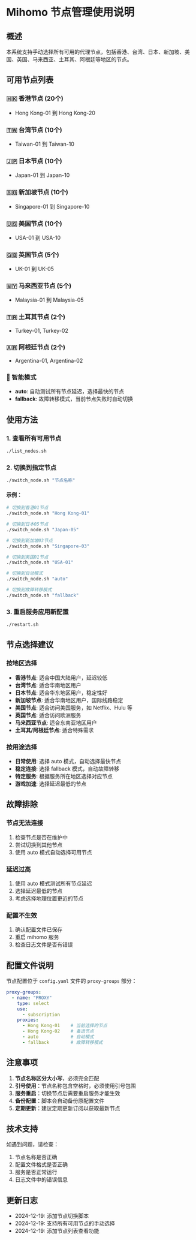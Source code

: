 # Mihomo 节点管理使用说明

## 概述
本系统支持手动选择所有可用的代理节点，包括香港、台湾、日本、新加坡、美国、英国、马来西亚、土耳其、阿根廷等地区的节点。

## 可用节点列表

### 🇭🇰 香港节点 (20个)
- Hong Kong-01 到 Hong Kong-20

### 🇹🇼 台湾节点 (10个)
- Taiwan-01 到 Taiwan-10

### 🇯🇵 日本节点 (10个)
- Japan-01 到 Japan-10

### 🇸🇬 新加坡节点 (10个)
- Singapore-01 到 Singapore-10

### 🇺🇸 美国节点 (10个)
- USA-01 到 USA-10

### 🇬🇧 英国节点 (5个)
- UK-01 到 UK-05

### 🇲🇾 马来西亚节点 (5个)
- Malaysia-01 到 Malaysia-05

### 🇹🇷 土耳其节点 (2个)
- Turkey-01, Turkey-02

### 🇦🇷 阿根廷节点 (2个)
- Argentina-01, Argentina-02

### 🤖 智能模式
- **auto**: 自动测试所有节点延迟，选择最快的节点
- **fallback**: 故障转移模式，当前节点失败时自动切换

## 使用方法

### 1. 查看所有可用节点
```bash
./list_nodes.sh
```

### 2. 切换到指定节点
```bash
./switch_node.sh "节点名称"
```

#### 示例：
```bash
# 切换到香港01节点
./switch_node.sh "Hong Kong-01"

# 切换到日本05节点
./switch_node.sh "Japan-05"

# 切换到新加坡03节点
./switch_node.sh "Singapore-03"

# 切换到美国01节点
./switch_node.sh "USA-01"

# 切换到自动模式
./switch_node.sh "auto"

# 切换到故障转移模式
./switch_node.sh "fallback"
```

### 3. 重启服务应用新配置
```bash
./restart.sh
```

## 节点选择建议

### 按地区选择
- **香港节点**: 适合中国大陆用户，延迟较低
- **台湾节点**: 适合华南地区用户
- **日本节点**: 适合华东地区用户，稳定性好
- **新加坡节点**: 适合华南地区用户，国际线路稳定
- **美国节点**: 适合访问美国服务，如 Netflix、Hulu 等
- **英国节点**: 适合访问欧洲服务
- **马来西亚节点**: 适合东南亚地区用户
- **土耳其/阿根廷节点**: 适合特殊需求

### 按用途选择
- **日常使用**: 选择 auto 模式，自动选择最快节点
- **稳定连接**: 选择 fallback 模式，自动故障转移
- **特定服务**: 根据服务所在地区选择对应节点
- **游戏加速**: 选择延迟最低的节点

## 故障排除

### 节点无法连接
1. 检查节点是否在维护中
2. 尝试切换到其他节点
3. 使用 auto 模式自动选择可用节点

### 延迟过高
1. 使用 auto 模式测试所有节点延迟
2. 选择延迟最低的节点
3. 考虑选择地理位置更近的节点

### 配置不生效
1. 确认配置文件已保存
2. 重启 mihomo 服务
3. 检查日志文件是否有错误

## 配置文件说明

节点配置位于 `config.yaml` 文件的 `proxy-groups` 部分：

```yaml
proxy-groups:
  - name: "PROXY"
    type: select
    use:
      - subscription
    proxies:
      - Hong Kong-01    # 当前选择的节点
      - Hong Kong-02    # 备选节点
      - auto            # 自动模式
      - fallback        # 故障转移模式
```

## 注意事项

1. **节点名称区分大小写**，必须完全匹配
2. **引号使用**：节点名称包含空格时，必须使用引号包围
3. **服务重启**：切换节点后需要重启服务才能生效
4. **备份配置**：脚本会自动备份原配置文件
5. **定期更新**：建议定期更新订阅以获取最新节点

## 技术支持

如遇到问题，请检查：
1. 节点名称是否正确
2. 配置文件格式是否正确
3. 服务是否正常运行
4. 日志文件中的错误信息

## 更新日志

- 2024-12-19: 添加节点切换脚本
- 2024-12-19: 支持所有可用节点的手动选择
- 2024-12-19: 添加节点列表查看功能
